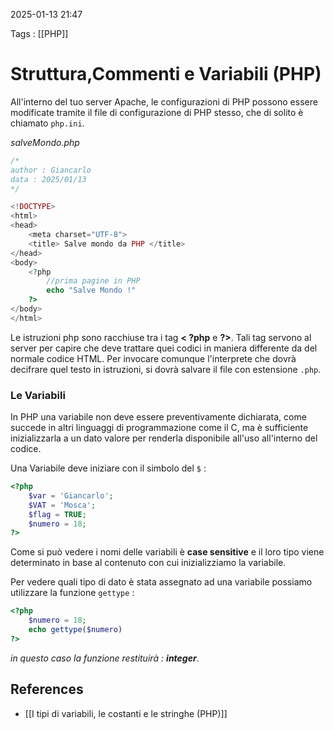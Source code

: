 2025-01-13 21:47

Tags : [[PHP]]

# Struttura,Commenti e Variabili (PHP)

All'interno del tuo server Apache, le configurazioni di PHP possono essere modificate tramite il file di configurazione di PHP stesso, che di solito è chiamato `php.ini`.

*salveMondo.php*
```php
/*
author : Giancarlo
data : 2025/01/13
*/

<!DOCTYPE>
<html>
<head>
	<meta charset="UTF-8">
	<title> Salve mondo da PHP </title>
</head>	
<body>
	<?php
		//prima pagine in PHP
		echo "Salve Mondo !"
	?>
</body>
</html>
```

Le istruzioni php sono racchiuse tra i tag **< ?php** e **?>**.  Tali tag servono al server per capire che deve trattare quei codici in maniera differente da del normale codice HTML. Per invocare comunque l'interprete che dovrà decifrare quel testo in istruzioni, si dovrà salvare il file con estensione `.php`.

### Le Variabili 
In PHP una variabile non deve essere preventivamente dichiarata, come succede in altri linguaggi di programmazione come il C, ma è sufficiente inizializzarla a un dato valore per renderla disponibile all'uso all'interno del codice. 

Una Variabile deve iniziare con il simbolo del `$` : 

```php
<?php
	$var = 'Giancarlo'; 
	$VAT = 'Mosca';
	$flag = TRUE;
	$numero = 18;
?>
```

Come si può vedere i nomi delle variabili è **case sensitive** e il loro tipo viene determinato in base al contenuto con cui inizializziamo la variabile.

Per vedere quali tipo di dato è stata assegnato ad una variabile possiamo utilizzare la funzione `gettype` : 

```php
<?php
	$numero = 18;
	echo gettype($numero)
?>
```

*in questo caso la funzione restituirà  : **integer***.
## References

- [[I tipi di variabili, le costanti e le stringhe (PHP)]]